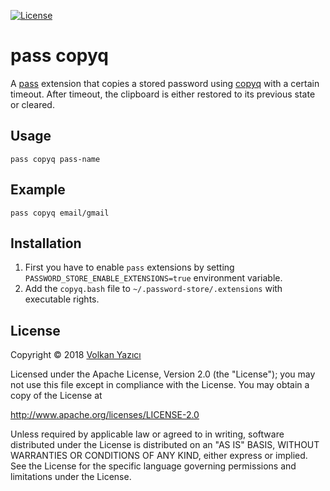 [![License](https://img.shields.io/github/license/vy/pass-extension-copyq.svg)](http://www.apache.org/licenses/LICENSE-2.0.txt)

# pass copyq

A [pass](https://www.passwordstore.org/) extension that copies a stored
password using [copyq](https://github.com/hluk/CopyQ) with a certain
timeout. After timeout, the clipboard is either restored to its previous
state or cleared.

## Usage

```
pass copyq pass-name
```

## Example

```
pass copyq email/gmail
```

## Installation

1. First you have to enable `pass` extensions by setting
  `PASSWORD_STORE_ENABLE_EXTENSIONS=true` environment variable.
2. Add the `copyq.bash` file to `~/.password-store/.extensions`
   with executable rights.

## License

Copyright &copy; 2018 [Volkan Yazıcı](http://vlkan.com/)

Licensed under the Apache License, Version 2.0 (the "License");
you may not use this file except in compliance with the License.
You may obtain a copy of the License at

   http://www.apache.org/licenses/LICENSE-2.0

Unless required by applicable law or agreed to in writing, software
distributed under the License is distributed on an "AS IS" BASIS,
WITHOUT WARRANTIES OR CONDITIONS OF ANY KIND, either express or implied.
See the License for the specific language governing permissions and
limitations under the License.
